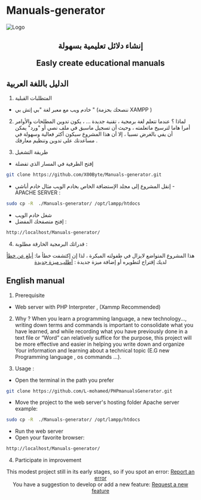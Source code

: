 # Manuals-generator

<img src="https://github.com/X00Byte/Manuals-generator/blob/main/Includes/imgs/repo_background.png" alt="Logo">
<div align="center">
<h2>
<p>
إنشاء دلائل تعليمية بسهولة
</p>  
Easly create educational manuals
</h2>
</div>

## الدليل باللغة العربية
1.  المتطلبات القبلية 
*  خادم ويب مع معبر لغة "بي إتش بي " (ننصحك بحزمة XAMPP )

2. لماذا ؟
عندما تتعلم لغة برمجية ، تقنية جديدة ... ، يكون تدوين المطلحات والأوامر أمرا هاما لترسيخ ماتعلمته ، وحيث أن تسجيل ماسبق في ملف نصي أو "ورد" يمكن أن يفي بالغرض نسبيا ، إلا أن هذا المشروع سيكون أكثر فعالية وسهولة في مساعدتك على تدوين وتنظيم معارفك .

3. طريقة التشغيل
- إفتح الطرفية في المسار الذي تفضلة 
```bash
git clone https://github.com/X00Byte/Manuals-generator.git
```
- إنقل المشروع إلى مجلد الإستضافة الخاص بخادم الويب 
مثال خادم أباشي - APACHE SERVER :
```bash
sudo cp -R  ./Manuals-generator/ /opt/lampp/htdocs
```
- شغل خادم الويب  
- إفتح متصفحك المفضل : 
```bash
http://localhost/Manuals-generator/
```
4. قدراتك البرمجية الخارقة مطلوبة :
  
<div align="center">
    هذا المشروع المتواضع لايزال في طفولته المبكرة ، لذا إن إكتشفت خطأ ما:
   <a href="https://github.com/L-mohamed/PHPmanualsGenerator/issues">أبلغ عن خطأ</a>    
   <br>  
    لديك إقتراح لتطويره أو إضافة ميزة جديدة :
  <a href="https://github.com/L-mohamed/PHPmanualsGenerator/issues">أطلب ميزة جديدة</a>
</div>                                                                                       
      
## English manual 

1. Prerequisite
* Web server with PHP Interpreter , (Xammp Recommended) 

2. Why ?
When you learn a programming language, a new technology..., writing down terms and commands is important to consolidate what you have learned, and while recording what you have previously done in a text file or “Word” can relatively suffice for the purpose, this project will be more effective and easier in helping you write down and organize Your information and learning about a technical topic (E.G new Programming language , os commands ...).

3. Usage :
- Open the terminal in the path you prefer
```bash
git clone https://github.com/L-mohamed/PHPmanualsGenerator.git
```
- Move the project to the web server's hosting folder
Apache server example:
```bash
sudo cp -R  ./Manuals-generator/ /opt/lampp/htdocs
```
- Run the web server
- Open your favorite browser:
```bash
http://localhost/Manuals-generator/
```
4. Participate in improvement

<div align="center">
   This modest project still in its early stages, so if you spot an error:
   <a href="https://github.com/L-mohamed/PHPmanualsGenerator/issues">Report an error</a>    
   <br>  
   You have a suggestion to develop or add a new feature:
   <a href="https://github.com/L-mohamed/PHPmanualsGenerator/issues">Request a new feature</a>
</div>    